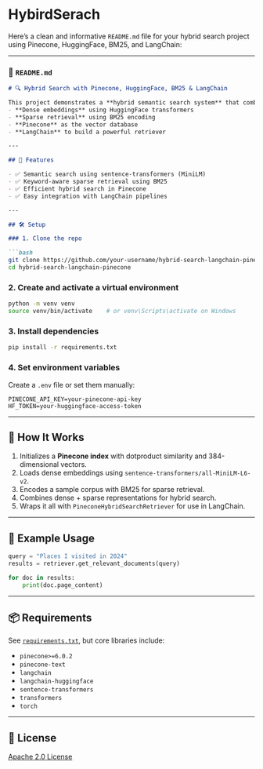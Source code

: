 # HybirdSerach


Here’s a clean and informative `README.md` file for your hybrid search project using Pinecone, HuggingFace, BM25, and LangChain:

---

### 📁 `README.md`

```markdown
# 🔍 Hybrid Search with Pinecone, HuggingFace, BM25 & LangChain

This project demonstrates a **hybrid semantic search system** that combines:
- **Dense embeddings** using HuggingFace transformers
- **Sparse retrieval** using BM25 encoding
- **Pinecone** as the vector database
- **LangChain** to build a powerful retriever

---

## 🚀 Features

- ✅ Semantic search using sentence-transformers (MiniLM)
- ✅ Keyword-aware sparse retrieval using BM25
- ✅ Efficient hybrid search in Pinecone
- ✅ Easy integration with LangChain pipelines

---

## 🛠️ Setup

### 1. Clone the repo

```bash
git clone https://github.com/your-username/hybrid-search-langchain-pinecone.git
cd hybrid-search-langchain-pinecone
```

### 2. Create and activate a virtual environment

```bash
python -m venv venv
source venv/bin/activate    # or venv\Scripts\activate on Windows
```

### 3. Install dependencies

```bash
pip install -r requirements.txt
```

### 4. Set environment variables

Create a `.env` file or set them manually:

```env
PINECONE_API_KEY=your-pinecone-api-key
HF_TOKEN=your-huggingface-access-token
```

---

## 📄 How It Works

1. Initializes a **Pinecone index** with dotproduct similarity and 384-dimensional vectors.
2. Loads dense embeddings using `sentence-transformers/all-MiniLM-L6-v2`.
3. Encodes a sample corpus with BM25 for sparse retrieval.
4. Combines dense + sparse representations for hybrid search.
5. Wraps it all with `PineconeHybridSearchRetriever` for use in LangChain.

---

## 🧠 Example Usage

```python
query = "Places I visited in 2024"
results = retriever.get_relevant_documents(query)

for doc in results:
    print(doc.page_content)
```

---

## 📦 Requirements

See [`requirements.txt`](./requirements.txt), but core libraries include:

- `pinecone>=6.0.2`
- `pinecone-text`
- `langchain`
- `langchain-huggingface`
- `sentence-transformers`
- `transformers`
- `torch`



---

## 📄 License

[Apache 2.0 License](LICENSE)
```